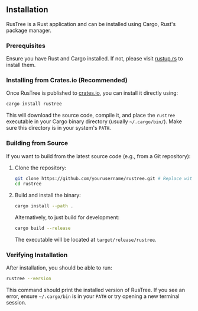 ## Installation

RusTree is a Rust application and can be installed using Cargo, Rust's package manager.

### Prerequisites

Ensure you have Rust and Cargo installed. If not, please visit [rustup.rs](https://rustup.rs/) to install them.

### Installing from Crates.io (Recommended)

Once RusTree is published to [crates.io](https://crates.io/), you can install it directly using:

```bash
cargo install rustree
```

This will download the source code, compile it, and place the `rustree` executable in your Cargo binary directory (usually `~/.cargo/bin/`). Make sure this directory is in your system's `PATH`.

### Building from Source

If you want to build from the latest source code (e.g., from a Git repository):

1. Clone the repository:

   ```bash
   git clone https://github.com/yourusername/rustree.git # Replace with actual URL
   cd rustree
   ```

1. Build and install the binary:

   ```bash
   cargo install --path .
   ```

   Alternatively, to just build for development:

   ```bash
   cargo build --release
   ```

   The executable will be located at `target/release/rustree`.

### Verifying Installation

After installation, you should be able to run:

```bash
rustree --version
```

This command should print the installed version of RusTree. If you see an error, ensure `~/.cargo/bin` is in your `PATH` or try opening a new terminal session.
